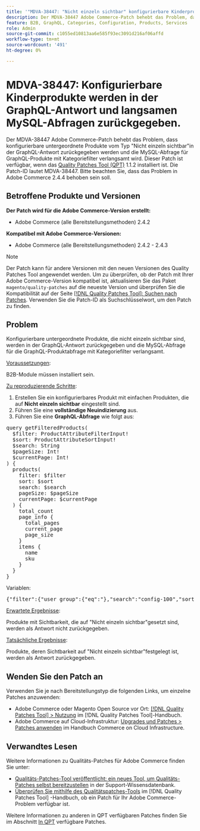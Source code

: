 ```yaml
---
title: '"MDVA-38447: "Nicht einzeln sichtbar" konfigurierbare Kinderprodukte werden in der GraphQL-Antwort und langsamen MySQL-Abfrage zurückgegeben."'
description: Der MDVA-38447 Adobe Commerce-Patch behebt das Problem, dass konfigurierbare untergeordnete Produkte vom Typ "Nicht einzeln sichtbar"in der GraphQL-Antwort zurückgegeben werden und die MySQL-Abfrage für GraphQL-Produkte mit Kategoriefilter verlangsamt wird. Dieser Patch ist verfügbar, wenn das [Quality Patches Tool (QPT)](https://experienceleague.adobe.com/en/docs/commerce-knowledge-base/kb/announcements/commerce-announcements/magento-quality-patches-released-new-tool-to-self-serve-quality-patches) 1.1.2 installiert ist. Die Patch-ID lautet MDVA-38447. Bitte beachten Sie, dass das Problem in Adobe Commerce 2.4.4 behoben sein soll.
feature: B2B, GraphQL, Categories, Configuration, Products, Services
role: Admin
source-git-commit: c1055ed10813aa6e585f93ec3091d216af06affd
workflow-type: tm+mt
source-wordcount: '491'
ht-degree: 0%

---
```


# MDVA-38447: Konfigurierbare Kinderprodukte werden in der GraphQL-Antwort und langsamen MySQL-Abfragen zurückgegeben.

Der MDVA-38447 Adobe Commerce-Patch behebt das Problem, dass konfigurierbare untergeordnete Produkte vom Typ &quot;Nicht einzeln sichtbar&quot;in der GraphQL-Antwort zurückgegeben werden und die MySQL-Abfrage für GraphQL-Produkte mit Kategoriefilter verlangsamt wird. Dieser Patch ist verfügbar, wenn das [Quality Patches Tool (QPT)](https://experienceleague.adobe.com/en/docs/commerce-knowledge-base/kb/announcements/commerce-announcements/magento-quality-patches-released-new-tool-to-self-serve-quality-patches) 1.1.2 installiert ist. Die Patch-ID lautet MDVA-38447. Bitte beachten Sie, dass das Problem in Adobe Commerce 2.4.4 behoben sein soll.

## Betroffene Produkte und Versionen

**Der Patch wird für die Adobe Commerce-Version erstellt:**

* Adobe Commerce (alle Bereitstellungsmethoden) 2.4.2

**Kompatibel mit Adobe Commerce-Versionen:**

* Adobe Commerce (alle Bereitstellungsmethoden) 2.4.2 - 2.4.3

>[!NOTE]
>
>Der Patch kann für andere Versionen mit den neuen Versionen des Quality Patches Tool angewendet werden. Um zu überprüfen, ob der Patch mit Ihrer Adobe Commerce-Version kompatibel ist, aktualisieren Sie das Paket `magento/quality-patches` auf die neueste Version und überprüfen Sie die Kompatibilität auf der Seite [[!DNL Quality Patches Tool]: Suchen nach Patches](https://experienceleague.adobe.com/en/docs/commerce-knowledge-base/kb/announcements/commerce-announcements/magento-quality-patches-released-new-tool-to-self-serve-quality-patches). Verwenden Sie die Patch-ID als Suchschlüsselwort, um den Patch zu finden.

## Problem

Konfigurierbare untergeordnete Produkte, die nicht einzeln sichtbar sind, werden in der GraphQL-Antwort zurückgegeben und die MySQL-Abfrage für die GraphQL-Produktabfrage mit Kategoriefilter verlangsamt.

<u>Voraussetzungen</u>:

B2B-Module müssen installiert sein.

<u>Zu reproduzierende Schritte</u>:

1. Erstellen Sie ein konfigurierbares Produkt mit einfachen Produkten, die auf **Nicht einzeln sichtbar** eingestellt sind.
1. Führen Sie eine **vollständige Neuindizierung** aus.
1. Führen Sie eine **GraphQL-Abfrage** wie folgt aus:

<pre>query getFilteredProducts(
  $filter: ProductAttributeFilterInput!
  $sort: ProductAttributeSortInput!
  $search: String
  $pageSize: Int!
  $currentPage: Int!
) {
  products(
    filter: $filter
    sort: $sort
    search: $search
    pageSize: $pageSize
    currentPage: $currentPage
  ) {
    total_count
    page_info {
      total_pages
      current_page
      page_size
    }
    items {
      name
      sku
    }
  }
}</pre>

Variablen:

<pre>{"filter":{"user_group":{"eq":"},"search":"config-100","sort":{},"pageSize":200,"currentPage":1}
</pre>

<u>Erwartete Ergebnisse</u>:

Produkte mit Sichtbarkeit, die auf &quot;Nicht einzeln sichtbar&quot;gesetzt sind, werden als Antwort nicht zurückgegeben.

<u>Tatsächliche Ergebnisse</u>:

Produkte, deren Sichtbarkeit auf &quot;Nicht einzeln sichtbar&quot;festgelegt ist, werden als Antwort zurückgegeben.

## Wenden Sie den Patch an

Verwenden Sie je nach Bereitstellungstyp die folgenden Links, um einzelne Patches anzuwenden:

* Adobe Commerce oder Magento Open Source vor Ort: [[!DNL Quality Patches Tool] > Nutzung](/help/tools/quality-patches-tool/usage.md) im [!DNL Quality Patches Tool]-Handbuch.
* Adobe Commerce auf Cloud-Infrastruktur: [Upgrades und Patches > Patches anwenden](https://experienceleague.adobe.com/docs/commerce-cloud-service/user-guide/develop/upgrade/apply-patches.html) im Handbuch Commerce on Cloud Infrastructure.

## Verwandtes Lesen

Weitere Informationen zu Qualitäts-Patches für Adobe Commerce finden Sie unter:

* [Qualitäts-Patches-Tool veröffentlicht: ein neues Tool, um Qualitäts-Patches selbst bereitzustellen](https://experienceleague.adobe.com/en/docs/commerce-knowledge-base/kb/announcements/commerce-announcements/magento-quality-patches-released-new-tool-to-self-serve-quality-patches) in der Support-Wissensdatenbank.
* [Überprüfen Sie mithilfe des Qualitätspatches-Tools](/help/tools/quality-patches-tool/patches-available-in-qpt/check-patch-for-magento-issue-with-magento-quality-patches.md) im [!DNL Quality Patches Tool] -Handbuch, ob ein Patch für Ihr Adobe Commerce-Problem verfügbar ist.

Weitere Informationen zu anderen in QPT verfügbaren Patches finden Sie im Abschnitt [In QPT](https://experienceleague.adobe.com/tools/commerce-quality-patches/index.html) verfügbare Patches.
